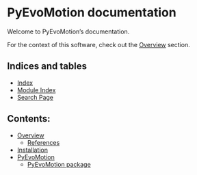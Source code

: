 <!-- PyEvoMotion documentation master file, created by
sphinx-quickstart on Tue Dec 10 12:01:08 2024.
You can adapt this file completely to your liking, but it should at least
contain the root `toctree` directive. -->

# PyEvoMotion documentation

Welcome to PyEvoMotion’s documentation.

For the context of this software, check out the [Overview](overview.md#overview) section.

## Indices and tables

* [Index](genindex.md)
* [Module Index](py-modindex.md)
* [Search Page](search.md)

## Contents:

* [Overview](overview.md)
  * [References](overview.md#references)
* [Installation](installation.md)
* [PyEvoMotion](modules.md)
  * [PyEvoMotion package](PyEvoMotion.md)
